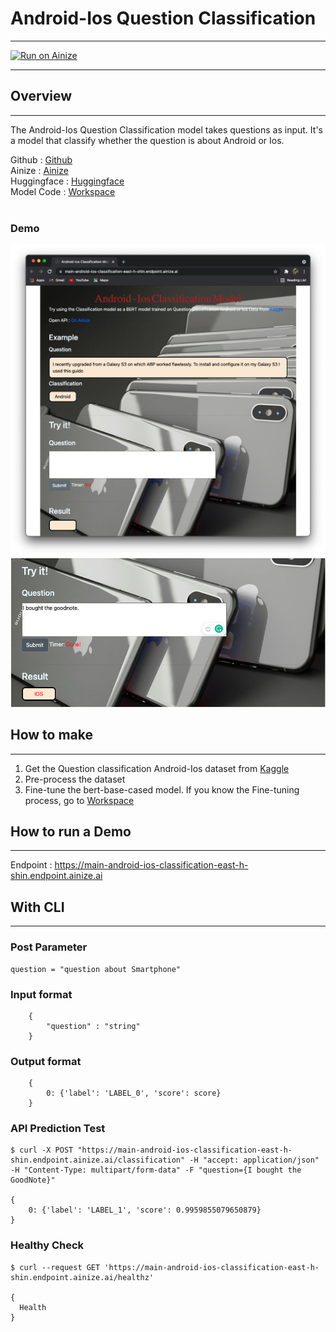 # Android-Ios Question Classification

---

[![Run on Ainize](https://ainize.ai/images/run_on_ainize_button.svg)](https://ainize.web.app/redirect?git_repo=https://github.com/EastHShin/Android-Ios-Classification)

---

## Overview

---
The Android-Ios Question Classification model takes questions as input.
It's a model that classify whether the question is about Android or Ios.

Github : [Github](https://github.com/EastHShin/Android-Ios-Classification)
<br>
Ainize : [Ainize](https://ainize.ai/EastHShin/Android-Ios-Classification?branch=main)
<br>
Huggingface : [Huggingface](https://huggingface.co/EasthShin/Android_Ios_Classification)
<br>
Model Code : [Workspace](https://ainize.ai/workspace/create?imageId=hnj95592adzr02xPTqss&git=https://github.com/EastHShin/Android-Ios-Classification-Workspace)
<br>
<br>

### Demo
![main](./images/main.png)
<br>
![classification](./images/try.png)
## How to make

---
1. Get the Question classification Android-Ios dataset from [Kaggle](https://www.kaggle.com/xhlulu/question-classification-android-or-ios)
2. Pre-process the dataset
3. Fine-tune the bert-base-cased model. If you know the Fine-tuning process, go to [Workspace](https://ainize.ai/workspace/create?imageId=hnj95592adzr02xPTqss&git=https://github.com/EastHShin/Android-Ios-Classification-Workspace)
## How to run a Demo

---

Endpoint : https://main-android-ios-classification-east-h-shin.endpoint.ainize.ai

## With CLI

---

### Post Parameter
```
question = "question about Smartphone"
```

### Input format
```
    {
        "question" : "string"
    }
```

### Output format
```
    {
        0: {'label': 'LABEL_0', 'score': score}
    }
```

### API Prediction Test

```
$ curl -X POST "https://main-android-ios-classification-east-h-shin.endpoint.ainize.ai/classification" -H "accept: application/json" -H "Content-Type: multipart/form-data" -F "question={I bought the GoodNote}"

{
    0: {'label': 'LABEL_1', 'score': 0.9959855079650879}
}
```

### Healthy Check

```
$ curl --request GET 'https://main-android-ios-classification-east-h-shin.endpoint.ainize.ai/healthz'

{
  Health
}
```
